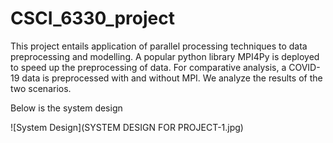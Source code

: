 # CSCI_6330_project

This project entails application of parallel processing techniques to data preprocessing and modelling.
A popular python library MPI4Py is deployed to speed up the preprocessing of data. For comparative analysis, 
a COVID-19 data is preprocessed with and without MPI. We analyze the results of the two scenarios.

Below is the system design

![System Design](SYSTEM DESIGN FOR PROJECT-1.jpg)
